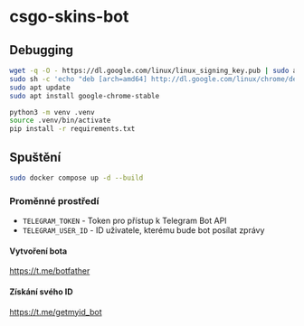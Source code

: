 # csgo-skins-bot

## Debugging

```bash
wget -q -O - https://dl.google.com/linux/linux_signing_key.pub | sudo apt-key add -
sudo sh -c 'echo "deb [arch=amd64] http://dl.google.com/linux/chrome/deb/ stable main" >> /etc/apt/sources.list.d/google-chrome.list'
sudo apt update
sudo apt install google-chrome-stable

python3 -m venv .venv
source .venv/bin/activate
pip install -r requirements.txt
```

## Spuštění

```bash
sudo docker compose up -d --build
```

### Proměnné prostředí

- `TELEGRAM_TOKEN` - Token pro přístup k Telegram Bot API
- `TELEGRAM_USER_ID` - ID uživatele, kterému bude bot posílat zprávy

#### Vytvoření bota

<https://t.me/botfather>

#### Získání svého ID

<https://t.me/getmyid_bot>
